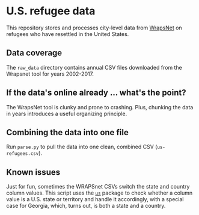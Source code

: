 # U.S. refugee data

This repository stores and processes city-level data from [WrapsNet](http://www.wrapsnet.org/) on refugees who have resettled in the United States.

## Data coverage
The `raw_data` directory contains annual CSV files downloaded from the Wrapsnet tool for years 2002-2017.

## If the data's online already ... what's the point?
The WrapsNet tool is clunky and prone to crashing. Plus, chunking the data in years introduces a useful organizing principle.

## Combining the data into one file
Run `parse.py` to pull the data into one clean, combined CSV (`us-refugees.csv`).

## Known issues
Just for fun, sometimes the WRAPSnet CSVs switch the state and country column values. This script uses the [`us`](https://pypi.python.org/pypi/us) package to check whether a column value is a U.S. state or territory and handle it accordingly, with a special case for Georgia, which, turns out, is both a state and a country.